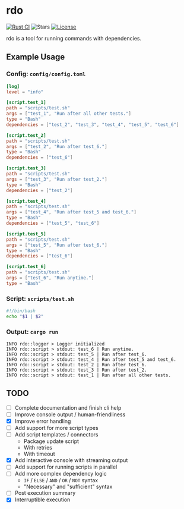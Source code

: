# rdo

[![Rust CI](https://github.com/nseguin42/rdo/actions/workflows/rust-ci.yaml/badge.svg)](https://github.com/nseguin42/rdo/actions/workflows/rust-ci.yaml)
![Stars](https://img.shields.io/github/stars/nseguin42/rdo)
[![License](https://img.shields.io/github/license/nseguin42/rdo)](https://github.com/nseguin42/rdo/blob/main/LICENSE)

rdo is a tool for running commands with dependencies.

## Example Usage

### Config: `config/config.toml`

```toml
[log]
level = "info"

[script.test_1]
path = "scripts/test.sh"
args = ["test_1", "Run after all other tests."]
type = "Bash"
dependencies = ["test_2", "test_3", "test_4", "test_5", "test_6"]

[script.test_2]
path = "scripts/test.sh"
args = ["test_2", "Run after test_6."]
type = "Bash"
dependencies = ["test_6"]

[script.test_3]
path = "scripts/test.sh"
args = ["test_3", "Run after test_2."]
type = "Bash"
dependencies = ["test_2"]

[script.test_4]
path = "scripts/test.sh"
args = ["test_4", "Run after test_5 and test_6."]
type = "Bash"
dependencies = ["test_5", "test_6"]

[script.test_5]
path = "scripts/test.sh"
args = ["test_5", "Run after test_6."]
type = "Bash"
dependencies = ["test_6"]

[script.test_6]
path = "scripts/test.sh"
args = ["test_6", "Run anytime."]
type = "Bash"
```

### Script: `scripts/test.sh`

```bash
#!/bin/bash
echo "$1 | $2"
```

### Output: `cargo run`

```
INFO rdo::logger > Logger initialized
INFO rdo::script > stdout: test_6 | Run anytime.
INFO rdo::script > stdout: test_5 | Run after test_6.
INFO rdo::script > stdout: test_4 | Run after test_5 and test_6.
INFO rdo::script > stdout: test_2 | Run after test_6.
INFO rdo::script > stdout: test_3 | Run after test_2.
INFO rdo::script > stdout: test_1 | Run after all other tests.
```

## TODO

- [ ] Complete documentation and finish cli help
- [ ] Improve console output / human-friendliness
- [x] Improve error handling
- [ ] Add support for more script types
- [ ] Add script templates / connectors
    - Package update script
    - With retries
    - With timeout
- [x] Add interactive console with streaming output
- [ ] Add support for running scripts in parallel
- [ ] Add more complex dependency logic
    - `IF` / `ELSE` / `AND` / `OR` / `NOT` syntax
    - "Necessary" and "sufficient" syntax
- [ ] Post execution summary
- [x] Interruptible execution
